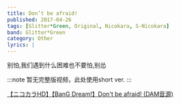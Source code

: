 ```yaml
---
title: Don’t be afraid!
published: 2017-04-26
tags: [Glitter*Green, Original, Nicokara, S-Nicokara]
band: Glitter*Green
category: Other
lyrics: |
---
```

别怕,我们遇到什么困难也不要怕,别怂

:::note
暂无完整版视频，此处使用short ver.
:::
<summary>
    <a href="https://www.bilibili.com/video/BV1nT4xzZEsQ/">
        【ニコカラHD】【BanG Dream!】Don't be afraid! (DAM音源)
    </a>
</summary>
